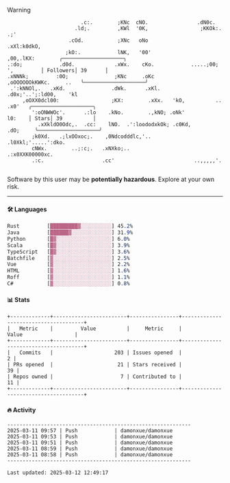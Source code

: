 > [!WARNING]
> ```>                           .'.       .lx,  .;'                 .oo.               
>                         .c:.        ;KNc  cNO.                .dN0c.             
>                       .ld;.         ,KWl  '0K,                 ;KKOk:. .;'       
>                     .cOd.           ;XNc   oNo                 .xXl:k0dkO,       
>                    ;kO:.            lNK,   '00'                 ,00,.lKX:        ╭────────────────────╮
> .:do;            .d0d.             .xWx.    cKo.            .....;00; ',         │ Followers│ 39      │
> .xNNNk;         :0O;               ;KNc     .oKc         ,oOOOOOOkKWKc.     ..   ╰────────────────────╯
>  .':kNNOl,.   .xKd.               .dWk.      .xKl.     .d0x;'..';:ld00,    'kl   
>      ,oOXX0dcl00:                 ;KX:        .xXx.   'kO,          ..    .x0'   ╭────────────────────╮
>         ':oONWWOc'.      .:lo    .kNo.        .,kNO; .oNk'                l0:    │ Stars│ 39          │
>           .xXkldO0Odc,.  .cc:    lNO.  .':loododxkOk; .c0Kd,            .dO;     ╰────────────────────╯
>         ;k0Xd.   .;lxOOxoc;.    ,0Ndcodddlc,'..          .l0Xkl;'.....':dko.     
>         cNWx.        ..;:c;.   .xNXko;..                  .:x0XXK00000xc.        
>         .:c.                   .cc'                          ..,,,,,'.           
>                                                                                  
> ```
> <p>Software by this user may be <b>potentially hazardous</b>. Explore at your own risk.</p>

---

#### 🛠️ Languages
```css
Rust         [█████████▓░░░░░░░░░░] 45.2%
Java         [██████▓░░░░░░░░░░░░░] 31.9%
Python       [█▓░░░░░░░░░░░░░░░░░░] 6.0%
Scala        [█▓░░░░░░░░░░░░░░░░░░] 3.9%
TypeScript   [█▓░░░░░░░░░░░░░░░░░░] 3.6%
Batchfile    [▓░░░░░░░░░░░░░░░░░░░] 2.5%
Vue          [▓░░░░░░░░░░░░░░░░░░░] 2.2%
HTML         [▓░░░░░░░░░░░░░░░░░░░] 1.6%
Roff         [▓░░░░░░░░░░░░░░░░░░░] 1.1%
C#           [▓░░░░░░░░░░░░░░░░░░░] 0.8%
```

#### 📊 Stats
```
+-------------+------------------------+----------------+--------------------------------------+
|   Metric    |         Value          |     Metric     |                Value                 |
+-------------+------------------------+----------------+--------------------------------------+
|   Commits   |                    203 | Issues opened  |                                    2 |
| PRs opened  |                     21 | Stars received |                                   39 |
| Repos owned |                      7 | Contributed to |                                   11 |
+-------------+------------------------+----------------+--------------------------------------+
```

#### 🔥 Activity
```
------------------------------------------------------------
2025-03-11 09:57 | Push            | damonxue/damonxue
2025-03-11 09:53 | Push            | damonxue/damonxue
2025-03-11 09:51 | Push            | damonxue/damonxue
2025-03-11 08:59 | Push            | damonxue/damonxue
2025-03-11 08:58 | Push            | damonxue/damonxue
------------------------------------------------------------

Last updated: 2025-03-12 12:49:17
```

